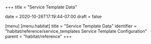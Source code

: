 +++
title = "Service Template Data"

date = 2020-10-26T17:19:44-07:00
draft = false

[menu]
  [menu.habitat]
    title = "Service Template Data"
    identifier = "habitat/reference/service_templates Service Template Configuration"
    parent = "habitat/reference"
+++

<!-- This file is a placeholder; the real content is currently generated -->
<!-- dynamically at release time. -->
<!-- See .expeditor/scripts/release_habitat/generate-template-reference.js -->
